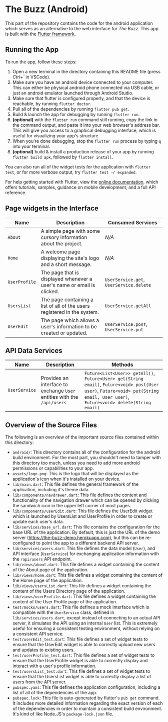 # The Buzz (Android)

This part of the repository contains the code for the android application
which serves as an alternative to the web interface for *The Buzz*.
This app is built with the [Flutter framework](https://flutter.dev).

## Running the App

To run the app, follow these steps:

1. Open a new terminal in the directory containing this README file
(press *Ctrl+\`* in VSCode).
2. Make sure you have an android device connected to your computer.
This can either be physical android phone connected via USB cable,
or just an android emulator launched through Android Studio.
3. Make sure that flutter is configured properly,
and that the device is reachable, by running `flutter doctor`.
4. Pull all of the dependencies by running `flutter pub get`.
5. Build & launch the app for debugging by running `flutter run`.
6. **(optional)** with the `flutter run` command still running,
copy the link in the command output,
and paste it into your web browser's address bar.
This will give you access to a graphical debugging interface,
which is useful for visualizing your app's structure.
7. When you're done debugging,
stop the `flutter run` process by typing `q` into your terminal.
8. **(optional)** build & install a production release of your app by running
`flutter build apk`, followed by `flutter install`.

You can also run all of the widget tests for the application
with `flutter test`, or for more verbose output, try `flutter test -r expanded`.

For help getting started with Flutter, view the
[online documentation](https://flutter.dev/docs), which offers tutorials,
samples, guidance on mobile development, and a full API reference.

## Page widgets in the Interface

| **Name** | **Description** | **Consumed Services** |
|---|---|---|
| `About` | A simple page with some cursory information about the project. | *N/A* |
| `Home` | A welcome page displaying the site's logo and a short message. | *N/A* |
| `UserProfile` | The page that is displayed whenever a user's name or email is clicked. | `UserService.get`, `UserService.delete` |
| `UsersList` | The page containing a list of all of the users registered in the system. | `UserService.getAll` |
| `UserEdit` | The page which allows a user's information to be created or updated. | `UserService.post`, `UserService.put` |

## API Data Services

| **Name** | **Description** | **Methods** |
|---|---|---|
| `UserService` | Provides an interface to exchange `User` entities with the `/api/users` | `Future<List<User>> getAll()`, `Future<User> get(String email)`, `Future<void> post(User user)`, `Future<void> put(String email, User user)`, `Future<void> delete(String email)` |

## Overview of the Source Files

The following is an overview of the important source files contained
within this directory:

- `android/`: This directory contains all of the configuration
for the android build environment.
For the most part, you shouldn't need to tamper with this directory too much,
unless you need to add more android permissions or capabilities to your app.
- `assets/logo.png`: This is the logo that will be displayed
as the application's icon when it's installed on your device.
- `lib/main.dart`: This file defines the general framework of the application,
including it's theme data.
- `lib/components/navdrawer.dart`: This file defines the content
and functionality of the navigation drawer which can be opened
by clicking the sandwich icon in the upper left corner of most pages.
- `lib/components/userEdit.dart`: This file defines the UserEdit widget
which is launched by UsersList and UserProfile in order to create
or update each user's data.
- `lib/services/base_url.dart`: This file contains the configuration
for the base URL of the application.
By default, this is just the URL of the demo server
(https://the-buzz-demo.herokuapp.com), but this can be re-configured
to point the app to a different backend API server.
- `lib/services/users.dart`: This file defines the data model (`User`),
and API interface (`UserService`) for exchanging application information
with the `/api/users` API endpoint.
- `lib/views/about.dart`: This file defines a widget containing the content
of the About page of the application.
- `lib/views/home.dart`: This file defines a widget containing the content
of the Home page of the application.
- `lib/views/usersList.dart`: This file defines a widget containing the content
of the Users Directory page of the application.
- `lib/views/userProfile.dart`: This file defines a widget containing the
content of the User Profile page of the application.
- `test/mocks/users.dart`: This file defines a mock interface
which is compatible with the `UserService` class,
defined in `lib/services/users.dart`, except instead of connecting
to an actual API server, it simulates the API using an internal `User` list.
This is extremely useful for ensuring a consistent testing environment,
without relying on a consistent API service.
- `test/userEdit_test.dart`: This file defines a set of widget tests
to ensure that the UserEdit widget is able to correctly upload new users
and updates to existing users.
- `test/userProfile_test.dart`: This file defines a set of widget tests
to ensure that the UserProfile widget is able to correctly display
and interact with a user's profile information.
- `test/usersList_test.dart`: This file defines a set of widget tests
to ensure that the UsersList widget is able to correctly display a list
of users from the API server.
- `pubspec.yaml`: This file defines the application configuration,
including a list of all of the dependencies of the app.
- `pubspec.lock`: This file is auto-generated by flutter's `pub get` command.
It includes more detailed information regarding the exact version of each
of the dependencies in order to maintain a consistent build environment.
It's kind of like Node.JS's `package-lock.json` file.
